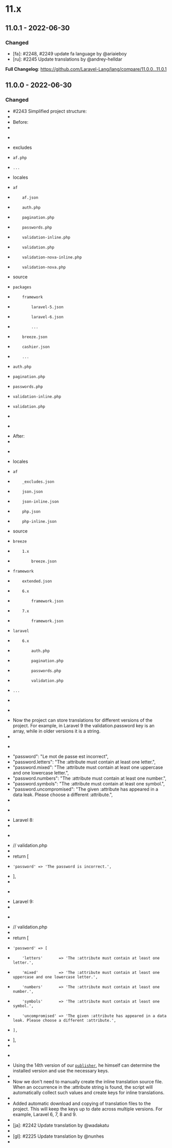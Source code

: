 # 11.x

## 11.0.1 - 2022-06-30

### Changed

- [fa]: #2248, #2249 update fa language by @ariaieboy
- [ru]: #2245 Update translations by @andrey-helldar

**Full Changelog**: https://github.com/Laravel-Lang/lang/compare/11.0.0...11.0.1

## 11.0.0 - 2022-06-30

### Changed

- #2243 Simplified project structure:
- 
- Before:
- 
- ```
- excludes
-     af.php
-     ...
- locales
-     af
-         af.json
-         auth.php
-         pagination.php
-         passwords.php
-         validation-inline.php
-         validation.php
-         validation-nova-inline.php
-         validation-nova.php
- source
-     packages
-         framework
-             laravel-5.json
-             laravel-6.json
-             ...
-         breeze.json
-         cashier.json
-         ...
-     auth.php
-     pagination.php
-     passwords.php
-     validation-inline.php
-     validation.php
- 
- ```
- After:
- 
- ```
- locales
-     af
-         _excludes.json
-         json.json
-         json-inline.json
-         php.json
-         php-inline.json
- source
-     breeze
-         1.x
-             breeze.json
-     framework
-         extended.json
-         6.x
-             framework.json
-         7.x
-             framework.json
-     laravel
-         6.x
-             auth.php
-             pagination.php
-             passwords.php
-             validation.php
-     ...
- 
- ```
- Now the project can store translations for different versions of the project. For example, in Laravel 9 the validation.password key is an array, while in older versions it is a string.
- 
- ```
- "password": "Le mot de passe est incorrect",
- "password.letters": "The :attribute must contain at least one letter.",
- "password.mixed": "The :attribute must contain at least one uppercase and one lowercase letter.",
- "password.numbers": "The :attribute must contain at least one number.",
- "password.symbols": "The :attribute must contain at least one symbol.",
- "password.uncompromised": "The given :attribute has appeared in a data leak. Please choose a different :attribute.",
- 
- ```
- Laravel 8:
- 
- ```php
- // validation.php
- 
- return [
-     'password' => 'The password is incorrect.',
- ],
- 
- ```
- Laravel 9:
- 
- ```php
- // validation.php
- 
- return [
-     'password' => [
-         'letters'       => 'The :attribute must contain at least one letter.',
-         'mixed'         => 'The :attribute must contain at least one uppercase and one lowercase letter.',
-         'numbers'       => 'The :attribute must contain at least one number.',
-         'symbols'       => 'The :attribute must contain at least one symbol.',
-         'uncompromised' => 'The given :attribute has appeared in a data leak. Please choose a different :attribute.',
-     ],
- ],
- 
- ```
- Using the 14th version of our [`publisher`](https://publisher.laravel-lang.com/installation/), he himself can determine the installed version and use the necessary keys.
- 
- Now we don't need to manually create the inline translation source file. When an occurrence in the :attribute string is found, the script will automatically collect such values and create keys for inline translations.
- 
- Added automatic download and copying of translation files to the project. This will keep the keys up to date across multiple versions. For example, Laravel 6, 7, 8 and 9.
- 
- [ja]: #2242 Update translation by @wadakatu
- 
- [gl]: #2225 Update translation by @nunhes
- 
